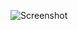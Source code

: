 ![Screenshot](https://raw.githubusercontent.com/Cryakl/Ultimate-RAT-Collection/refs/heads/main/BlackWorm/Black%20Worm%20v3.5%20Expert%20Edition/Screenshot.png)

